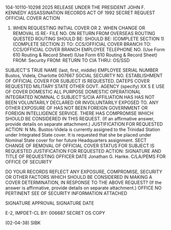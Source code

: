 104-10110-10298  2025 RELEASE UNDER THE PRESIDENT JOHN F. KENNEDY ASSASSINATION RECORDS ACT OF 1992
SECRET
REQUEST OFFICIAL COVER ACTION

1. WHEN REQUESTING INITIAL COVER OR 2. WHEN CHANGE OR REMOVAL IS RE- FILE NO.
ON RETURN FROM OVERSEAS ROUTING QUESTED ROUTING SHOULD BE:
SHOULD BE: (COMPLETE SECTION 1) (COMPLETE SECTION 2)
TO: CCS/OFFICIAL COVER BRANCH TO: CCS/OFFICIAL COVER BRANCH EMPLOYEE TELEPHONE NO.
(Use Form 610 Routing & Record Sheet) (Use Form 610 Routing & Record Sheet)
FROM: Security
FROM: RETURN TO CIA
THRU: OS/SSD

SUBJECT'S TRUE NAME (last, first, middle) EMPLOYEE SERIAL NUMBER
Bustos, Videla, Charlotte 007667
SOCIAL SECURITY NO.
ESTABLISHMENT OF OFFICIAL COVER FOR SUBJECT IS REQUESTED.
DATEPS
COVER REQUESTED MILITARY STATE OTHER GOVT. AGENCY (specify)
XX
S
E
USE OF COVER DOMESTIC ALL PURPOSE DOMESTIC OPERATIONAL INTEGRATED NOMINAL
C
SUBJECT'S/CIA AFFILIATION HAS HAS NOT BEEN VOLUNTARILY DECLARED OR INVOLUNTARILY EXPOSED TO. ANY OTHER EXPOSURE OF
HAS NOT BEEN FOREIGN GOVERNMENT OR FOREIGN INTELLIGENCE SERVICE. THERE HAS COMPROMISE WHICH SHOULD BE CONSIDERED IN THIS REQUEST. (If an affirmative answer,
provide details on separate attachment.)
JUSTIFICATION FOR REQUESTED ACTION:
N
Ms. Bustos-Videla is currently assigned to the Trinidad
Station under Integrated State cover. It is requested that
she be placed under Nominal State cover for her future
Headquarters assignment.
SECT
CHANGE OF REMOVAL OF OFFICIAL COVER STATUS FOR SUBJECT IS REQUESTED
JUSTIFICATION FOR REQUESTED ACTION:
SIGNATURE AND TITLE OF REQUESTING OFFICER DATE
Jonathan G. Hanke. C/LA/PEMS
FOR OFFICE OF SECURITY

DO YOUR RECORDS REFLECT ANY EXPOSURE, COMPROMISE, SECURITY OR OTHER FACTORS WHICH SHOULD BE CONSIDERED
IN MAKING A COVER DETERMINATION, IN RESPONSE TO THE ABOVE REQUEST? (If the answer is affirmative,
provide details on separate attachment.)
OFFICE NO PERTINENT SEE
OF SECURITY INFORMATION ATTACHED

SIGNATURE
APPROVAL SIGNATURE
DATE

E-2, IMPDET-CL BY: 006687 SECRET OS COPY

(02-04-38)
SIBK
